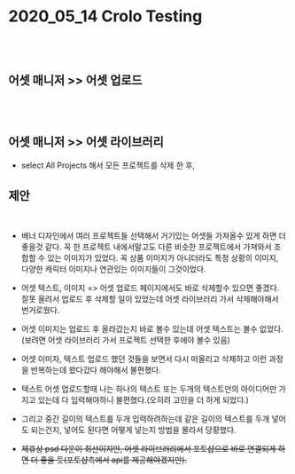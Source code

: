 # 2020_05_14 Crolo Testing

<br/><br/>

## 어셋 매니저 >> 어셋 업로드

<br/><br/>

## 어셋 매니저 >> 어셋 라이브러리
* select All Projects 해서 모든 프로젝트를 삭제 한 후, 


## 제안
<br/>

* 배너 디자인에서 
여러 프로젝트들 선택해서 거기있는 어셋들 가져올수 있게 하면 더 좋을것 같다.
꼭 한 프로젝트 내에서말고도 다른 비슷한 프로젝트에서 가져와서 조합할 수 있는 이미지가 있었다.
꼭 상품 이미지가 아니더라도 특정 상황의 이미지, 다양한 캐릭터 이미지나 연관있는 이미지들이 그것이었다.

* 어셋 텍스트, 이미지 => 어셋 업로드 페이지에서도 바로 삭제할수 있으면 좋겠다. 잘못 올려서 업로드 후 삭제할 일이 있었는데 어셋 라이브러리 가서 삭제해야해서 번거로웠다. 

* 어셋 이미지는 업로드 후 올라갔는지 바로 볼수 있는데  어셋 텍스트는 볼수 없었다. (보려면 어셋 라이브러리 가서 프로젝트 선택한 후에야 볼수 있음)

* 어셋 이미자, 텍스트 업로드 했던 것들을 보면서 다시 떠올리고 삭제하고 이런 과정을 반복하는데 왔다갔다 해야해서 불편했다.

* 텍스트 어셋 업로드할때 나는 하나의 텍스트 또는 두개의 텍스트만의 아이디어만 가지고 있는데 다 입력해야하니 불편했다.(오히려 고민을 더 하게 되었다.) 
  
* 그리고 중간 길이의 텍스트를 두개 입력하려하는데 같은 길이의 텍스트를 두개 넣어도 되는건지, 넣어도 된다면 어떻게 넣는지 방법을 몰라서 당황했다.

* <del>제휴상 psd 다운이 최선이지만, 어셋 라이브러리에서 포토샵으로 바로 연결되게 하면 더 좋을 듯(포토샵측에서 api를 제공해야겠지만).